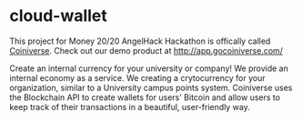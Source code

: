 cloud-wallet
============
This project for Money 20/20 AngelHack Hackathon is offically called [Coiniverse](http://www.hackathon.io/projects/5600).  Check out our demo product at http://app.gocoiniverse.com/

Create an internal currency for your university or company! We provide an internal economy as a service. We creating a crytocurrency for your organization, similar to a University campus points system. Coiniverse uses the Blockchain API to create wallets for users' Bitcoin and allow users to keep track of their transactions in a beautiful, user-friendly way.
